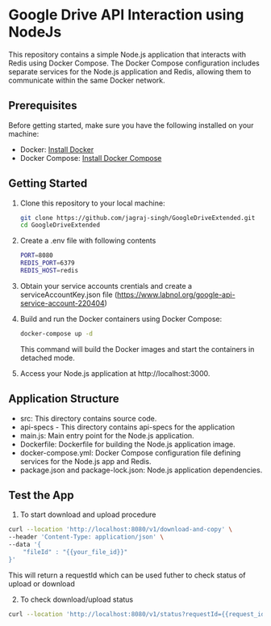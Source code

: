 # Google Drive API Interaction using NodeJs

This repository contains a simple Node.js application that interacts with Redis using Docker Compose. The Docker Compose configuration includes separate services for the Node.js application and Redis, allowing them to communicate within the same Docker network.

## Prerequisites

Before getting started, make sure you have the following installed on your machine:

- Docker: [Install Docker](https://docs.docker.com/get-docker/)
- Docker Compose: [Install Docker Compose](https://docs.docker.com/compose/install/)

## Getting Started

1. Clone this repository to your local machine:

   ```bash
   git clone https://github.com/jagraj-singh/GoogleDriveExtended.git
   cd GoogleDriveExtended
   ```

2. Create a .env file with following contents

   ```bash
   PORT=8080
   REDIS_PORT=6379
   REDIS_HOST=redis
   ```

3. Obtain your service accounts crentials and create a serviceAccountKey.json file
   (https://www.labnol.org/google-api-service-account-220404)

4. Build and run the Docker containers using Docker Compose:

   ```bash
   docker-compose up -d
   ```

   This command will build the Docker images and start the containers in detached mode.

5. Access your Node.js application at http://localhost:3000.

## Application Structure

- src: This directory contains source code.
- api-specs - This directory contains api-specs for the application
- main.js: Main entry point for the Node.js application.
- Dockerfile: Dockerfile for building the Node.js application image.
- docker-compose.yml: Docker Compose configuration file defining services for the Node.js app and Redis.
- package.json and package-lock.json: Node.js application dependencies.

## Test the App

1. To start download and upload procedure

```bash
curl --location 'http://localhost:8080/v1/download-and-copy' \
--header 'Content-Type: application/json' \
--data '{
    "fileId" : "{{your_file_id}}"
}'
```

This will return a requestId which can be used futher to check status of upload or download

2. To check download/upload status

```bash
curl --location 'http://localhost:8080/v1/status?requestId={{request_id}}8&operation=download'
```
